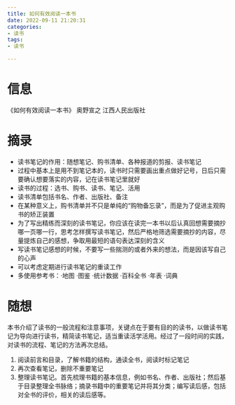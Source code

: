 ```yaml
---
title: 如何有效阅读一本书
date: 2022-09-11 21:20:31
categories: 
- 读书
tags: 
- 读书

---
```


# 信息

《如何有效阅读一本书》 奥野宣之 江西人民出版社

# 摘录

- 读书笔记的作用：随想笔记、购书清单、各种报道的剪报、读书笔记
- 过程中基本上是用不到笔记本的，读书时只需要画出重点做好记号，日后只需要确认想要落实的内容，记在读书笔记里就好
- 读书的过程：选书、购书、读书、笔记、活用
- 读书清单包括书名、作者、出版社、备注
- 在某种意义上，购书清单并不只是单纯的“购物备忘录”，而是为了促进主观购书的矫正装置
- 为了写出精练而深刻的读书笔记，你应该在读完一本书以后认真回想需要摘抄哪一页哪一行，思考怎样撰写读书笔记，然后严格地筛选需要摘抄的内容，尽量提炼自己的感想，争取用最短的语句表达深刻的含义
- 写读书笔记感想的时候，不要写一些揣测的或者外来的想法，而是因该写自己的心声
- 可以考虑定期进行读书笔记的重读工作
- 多使用参考书：·地图 ·图鉴 ·统计数据 ·百科全书 ·年表 ·词典

# 随想

本书介绍了读书的一般流程和注意事项，关键点在于要有目的的读书，以做读书笔记为导向进行读书，精简读书笔记，适当重读活学活用。经过了一段时间的实践，对读书的流程、笔记的方法再次总结。

1. 阅读前言和目录，了解书籍的结构，通读全书，阅读时标记笔记
2. 再次查看笔记，删除不重要笔记
3. 整理读书笔记。首先梳理书籍的基本信息，例如书名、作者、出版社；然后基于目录整理全书脉络；摘录书籍中的重要笔记并将其分类；编写读后感，包括对全书的评价，相关的读后感等。

